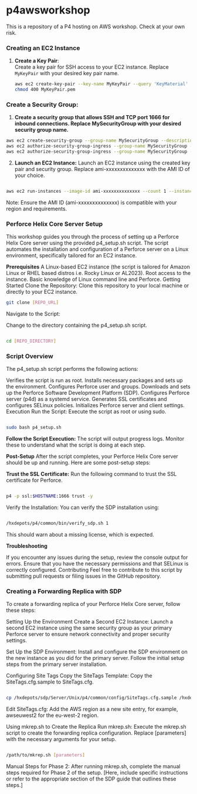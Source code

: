 # p4awsworkshop
This is a repository of a P4 hosting on AWS workshop. Check at your own risk. 

### Creating an EC2 Instance

1. **Create a Key Pair**:  
   Create a key pair for SSH access to your EC2 instance. Replace `MyKeyPair` with your desired key pair name.

   ```bash
   aws ec2 create-key-pair --key-name MyKeyPair --query 'KeyMaterial' --output text > MyKeyPair.pem
   chmod 400 MyKeyPair.pem


### Create a Security Group:
1. **Create a security group that allows SSH and TCP port 1666 for inbound connections. Replace MySecurityGroup with your desired security group name.**

```bash
aws ec2 create-security-group --group-name MySecurityGroup --description "Security group for Perforce server"
aws ec2 authorize-security-group-ingress --group-name MySecurityGroup --protocol tcp --port 22 --cidr 0.0.0.0/0
aws ec2 authorize-security-group-ingress --group-name MySecurityGroup --protocol tcp --port 1666 --cidr 0.0.0.0/0

```

2. **Launch an EC2 Instance:**
Launch an EC2 instance using the created key pair and security group. Replace ami-xxxxxxxxxxxxxx with the AMI ID of your choice.


```bash

aws ec2 run-instances --image-id ami-xxxxxxxxxxxxxx --count 1 --instance-type t2.micro --key-name MyKeyPair --security-groups MySecurityGroup
```
Note: Ensure the AMI ID (ami-xxxxxxxxxxxxxx) is compatible with your region and requirements.

### Perforce Helix Core Server Setup
This workshop guides you through the process of setting up a Perforce Helix Core server using the provided p4_setup.sh script. The script automates the installation and configuration of a Perforce server on a Linux environment, specifically tailored for an EC2 instance.

**Prerequisites**
A Linux-based EC2 instance (the script is tailored for Amazon Linux or RHEL based distros i.e. Rocky Linux or AL2023).
Root access to the instance.
Basic knowledge of Linux command line and Perforce.
Getting Started
Clone the Repository:
Clone this repository to your local machine or directly to your EC2 instance.

```bash
git clone [REPO_URL]
```
Navigate to the Script:


Change to the directory containing the p4_setup.sh script.

```bash

cd [REPO_DIRECTORY]

```
### Script Overview
The p4_setup.sh script performs the following actions:

Verifies the script is run as root.
Installs necessary packages and sets up the environment.
Configures Perforce user and groups.
Downloads and sets up the Perforce Software Development Platform (SDP).
Configures Perforce server (p4d) as a systemd service.
Generates SSL certificates and configures SELinux policies.
Initializes Perforce server and client settings.
Execution
Run the Script:
Execute the script as root or using sudo.

```bash

sudo bash p4_setup.sh

```

**Follow the Script Execution:**
The script will output progress logs. Monitor these to understand what the script is doing at each step.

**Post-Setup**
After the script completes, your Perforce Helix Core server should be up and running. Here are some post-setup steps:

**Trust the SSL Certificate:**
Run the following command to trust the SSL certificate for Perforce.

```bash

p4 -p ssl:$HOSTNAME:1666 trust -y
```

Verify the Installation:
You can verify the SDP installation using:

```bash

/hxdepots/p4/common/bin/verify_sdp.sh 1

```

This should warn about a missing license, which is expected.

**Troubleshooting**

If you encounter any issues during the setup, review the console output for errors.
Ensure that you have the necessary permissions and that SELinux is correctly configured.
Contributing
Feel free to contribute to this script by submitting pull requests or filing issues in the GitHub repository.

### Creating a Forwarding Replica with SDP
To create a forwarding replica of your Perforce Helix Core server, follow these steps:

Setting Up the Environment
Create a Second EC2 Instance:
Launch a second EC2 instance using the same security group as your primary Perforce server to ensure network connectivity and proper security settings.

Set Up the SDP Environment:
Install and configure the SDP environment on the new instance as you did for the primary server. Follow the initial setup steps from the primary server installation.

Configuring Site Tags
Copy the SiteTags Template:
Copy the SiteTags.cfg.sample to SiteTags.cfg.

```bash

cp /hxdepots/sdp/Server/Unix/p4/common/config/SiteTags.cfg.sample /hxdepots/p4/common/config/SiteTags.cfg

```

Edit SiteTags.cfg:
Add the AWS region as a new site entry, for example, awseuwest2 for the eu-west-2 region.

Using mkrep.sh to Create the Replica
Run mkrep.sh:
Execute the mkrep.sh script to create the forwarding replica configuration. Replace [parameters] with the necessary arguments for your setup.

```bash

/path/to/mkrep.sh [parameters]

```
Manual Steps for Phase 2:
After running mkrep.sh, complete the manual steps required for Phase 2 of the setup. [Here, include specific instructions or refer to the appropriate section of the SDP guide that outlines these steps.]